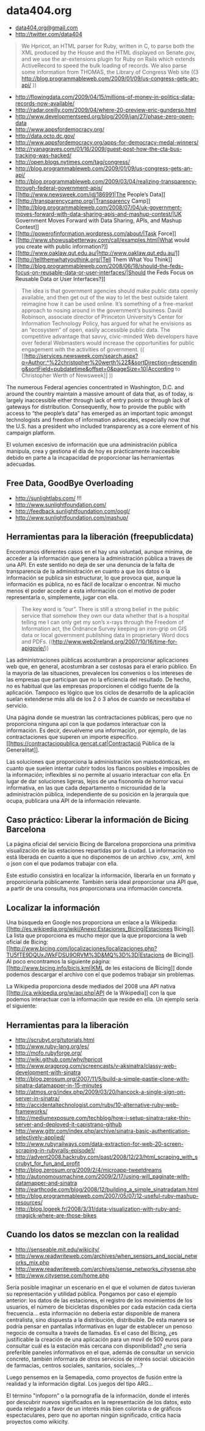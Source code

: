 # data404.org

  * data404.org@gmail.com
  * http://twitter.com/data404

>We Hpricot, an HTML parser for Ruby, written in C, to parse both the XML produced by the House and the HTML displayed on Senate.gov, and we use the ar-extensions plugin for Ruby on Rails which extends ActiveRecord to speed the bulk loading of records. We also parse some information from THOMAS, the Library of Congress Web site ((3 http://blog.programmableweb.com/2009/01/09/us-congress-gets-an-api/ ))

  * http://flowingdata.com/2009/04/15/millions-of-money-in-politics-data-records-now-available/
  * http://radar.oreilly.com/2009/04/where-20-preview-eric-gunderso.html
  * http://www.developmentseed.org/blog/2009/jan/27/phase-zero-open-data
  * http://www.appsfordemocracy.org/
  * http://data.octo.dc.gov/
  * http://www.appsfordemocracy.org/apps-for-democracy-medal-winners/
  * http://ryanagraves.com/01/16/2009/guest-post-how-the-cta-bus-tracking-was-hacked/ 
  * http://open.blogs.nytimes.com/tag/congress/
  * http://blog.programmableweb.com/2009/01/09/us-congress-gets-an-api/
  * http://blog.programmableweb.com/2009/03/04/realizing-transparency-through-federal-government-apis/
  * [[http://www.newsweek.com/id/186991|The People’s Data]]
  * [[http://transparencycamp.org/|Transparency Camp]]
  * [[http://blog.programmableweb.com/2008/07/04/uk-government-moves-forward-with-data-sharing-apis-and-mashup-contest/|UK Government Moves Forward with Data Sharing, APIs, and Mashup Contest]]
  * [[http://powerofinformation.wordpress.com/about/|Task Force]]
  * [[http://www.showusabetterway.com/call/examples.html|What would you create with public information?]]
  * [[http://www.oaklaw.qut.edu.au/|http://www.oaklaw.qut.edu.au/]]
  * [[http://tellthemwhatyouthink.org/|Tell Them What You Think]]
  * [[http://blog.programmableweb.com/2008/06/18/should-the-feds-focus-on-reusable-data-or-user-interfaces/|Should the Feds Focus on Reusable Data or User Interfaces?]]


>The idea is that government agencies should make public data openly available, and then get out of the way to let the best outside talent reimagine how it can be used online. It’s something of a free-market approach to nosing around in the government’s business. David Robinson, associate director of Princeton University’s Center for Information Technology Policy, has argued for what he envisions as an “ecosystem” of open, easily accessible public data. The competitive advantage that savvy, civic-minded Web developers have over federal Webmasters would increase the opportunities for public engagement with the activities of government. (( [[http://services.newsweek.com/search.aspx?q=Author:^%22christopher%20werth%22$&sortDirection=descending&sortField=pubdatetime&offset=0&pageSize=10|According to Christopher Werth of Newsweek]] ))

The numerous Federal agencies concentrated in Washington, D.C. and around the country maintain a massive amount of data that, as of today, is largely inaccessible either through lack of entry points or through lack of gateways for distribution. Consequently, how to provide the public with access to “the people’s data” has emerged as an important topic amongst technologists and freedom of information advocates, especially now that the U.S. has a president who included transparency as a core element of his campaign platform.

El volumen excesivo de información que una administración pública manipula, crea y gestiona el día de hoy es prácticamente inaccesible debido en parte a la incapacidad de proporcionar las herramientas adecuadas. 

## Free Data, GoodBye Overloading 

  * http://sunlightlabs.com/ !!! 
  * http://www.sunlightfoundation.com/
  * http://feedback.sunlightfoundation.com/oogl/
  * http://www.sunlightfoundation.com/mashup/


##  Herramientas para la liberación (freepublicdata) 

Encontramos diferentes casos en el hay una voluntad, aunque mínima, de acceder a la información que genera la administración pública a traves de una API. En este sentido no deja de ser una denuncia de la falta de transparencia de la administración en cuanto a que los datos o la información se publica sin estructurar, lo que provoca que, aunque la información es pública, no es fácil de localizar o encontrar. Ni mucho menos el poder acceder a esta información con el motivo de poder representarla o, simplemente, jugar con ella.

>The key word is “our”. There is still a strong belief in the public service that somehow they own our data whether that is a hospital telling me I can only get my son’s x-rays through the Freedom of Information act, the Ordnance Survey keeping an iron-grip on GIS data or local government publishing data in proprietary Word docs and PDFs. ((http://www.web2ireland.org/2007/10/16/time-for-apigovie/))

Las administraciones públicas acostumbran a proporcionar aplicaciones web que, en general, acostumbran a ser costosas para el erario público. En la mayoría de las situaciones, prevalecen los convenios o los intereses de las empresas que participan que no la eficiencia del resultado. De hecho, no es habitual que las empresas proporcionen el código fuente de la aplicación. Tampoco es lógico que los ciclos de desarrollo de la aplicación suelan extenderse más allá de los 2 ó 3 años de cuando se necesitaba el servicio. 

Una página donde se muestran las contractaciones públicas, pero que no proporciona ninguna api con la que podamos interactuar con la información. Es decir, devuélveme una información, por ejemplo, de las contractaciones que superen un importe específico. [[https://contractaciopublica.gencat.cat|Contractació Pública de la Generalitat]]. 

Las soluciones que proporciona la administración son mastodónticas, en cuanto que suelen intentar cubrir todos los flancos posibles e imposibles de la información; inflexibles si no permite al usuario interactuar con ella. En lugar de dar soluciones ligeras, lejos de una fisonomía de horror vacui informativa, en las que cada departamento o microunidad de la administración pública, independiente de su posición en la jerarquía que ocupa, publicara una API de la información relevante.

## Caso práctico: Liberar la información de Bicing Barcelona 


La página oficial del servicio Bicing de Barcelona proporciona una primitiva visualización de las estaciones repartidas por la ciudad. La información no está liberada en cuanto a que no disponemos de un archivo .csv, .xml, .kml o json con el que podamos trabajar con ella. 

Este estudio consistirá en localizar la información, liberarla en un formato y proporcionarla públicamente. También seria ideal proporcionar una API que, a partir de una consulta, nos proporcionara una información concreta.

## Localizar la información

Una búsqueda en Google nos proporciona un enlace a la Wikipedia: [[http://es.wikipedia.org/wiki/Anexo:Estaciones_Bicing|Estaciones Bicing]]. La lista que proporciona es mucho mejor que la que proporciona la web oficial de Bicing: [[http://www.bicing.com/localizaciones/localizaciones.php?TU5fTE9DQUxJWkFDSU9ORVM%3D&MQ%3D%3D|Estacions de Bicing]]. Al poco encontramos la siguiente página: [[http://www.bicing.info/bicis.kml|KML de les estacions de Bicing]] donde podemos descargar el archivo con el que podemos trabajar sin problemas.

La Wikipedia proporciona desde mediados del 2008 una API nativa [[http://ca.wikipedia.org/w/api.php|API de la Wikipedia]] con la que podemos interactuar con la información que reside en ella. Un ejemplo sería el siguiente:


## Herramientas para la liberación 

  * http://scrubyt.org/tutorials.html
  * http://www.ruby-lang.org/es/
  * http://mofo.rubyforge.org/
  * http://wiki.github.com/why/hpricot
  * http://www.pragprog.com/screencasts/v-aksinatra/classy-web-development-with-sinatra
  * http://blog.zerosum.org/2007/11/5/build-a-simple-pastie-clone-with-sinatra-datamapper-in-15-minutes
  * http://atmos.org/index.php/2009/03/20/hancock-a-single-sign-on-server-in-sinatra/
  * http://accidentaltechnologist.com/ruby/10-alternative-ruby-web-frameworks/ 
  * http://mediumexposure.com/techblog/how-i-setup-sinatra-rake-thin-server-and-deployed-it-capistrano-github
  * http://www.gittr.com/index.php/archive/sinatra-basic-authentication-selectively-applied/ 
  * http://www.rubyrailways.com/data-extraction-for-web-20-screen-scraping-in-rubyrails-episode1/ 
  * http://advent2008.hackruby.com/past/2008/12/23/html_scraping_with_scrubyt_for_fun_and_profit 
  * http://blog.zerosum.org/2009/2/4/microapp-tweetdreams 
  * http://autonomousmachine.com/2009/2/17/using-will_paginate-with-datamapper-and-sinatra
  * http://earthcode.com/blog/2008/12/building_a_simple_sinatradatam.html 
  * http://blog.programmableweb.com/2007/05/07/12-useful-ruby-mashup-resources/
  * http://blog.logeek.fr/2008/3/31/data-visualization-with-ruby-and-rmagick-where-are-those-bikes

## Cuando los datos se mezclan con la realidad 

  * http://senseable.mit.edu/wikicity/
  * http://www.readwriteweb.com/archives/when_sensors_and_social_networks_mix.php
  * http://www.readwriteweb.com/archives/sense_networks_citysense.php
  * http://www.citysense.com/home.php

Sería posible imaginar un escenario en el que el volumen de datos tuvieran su representación y utilidad pública. Pongamos por caso el ejemplo anterior: los datos de las estaciones, el registro de los movimientos de los usuarios, el número de bicicletas disponibles por cada estación cada cierta frecuencia... esta información no debería estar disponible de manera centralista, sino dispuesta a la distribución, distribuible. De esta manera se podría pensar en pantallas informativas en lugar de establecer un penoso negocio de consulta a través de llamadas. Es el caso del Bicing, ¿es justificable la creación de una aplicación para un movil de 500 euros para consultar cuál es la estación más cercana con disponibilidad? ¿no sería preferible paneles informativos en el que, además de consultar un servicio concreto, también informara de otros servicios de interés social: ubicación 
de farmacias, centros sociales, sanitarios, sociales,...?

Luego pensemos en la Semapedia, como proyectos de fusión entre la realidad y la información digital. Los juegos del tipo ARG...

El término "infoporn" o la pornografía de la información, donde el interés por descubrir nuevos significados en la representación de los datos, esto queda relegado a favor de un interés más bien colorista o de gráficos espectaculares, pero que no aportan ningún significado, critica hacia proyectos como wikicity.